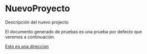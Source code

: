 NuevoProyecto
=============

Descripción del nuevo projecto
<p>El documento generado de pruebas es una prueba por defecto que veremos a continuación.</p>
<a href="www.google.es">Esto es una direccion</a>
